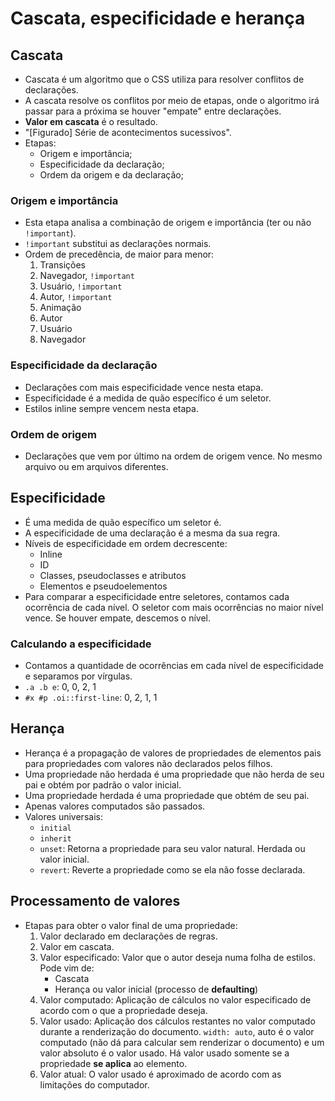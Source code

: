 # Cascata, especificidade e herança

## Cascata

- Cascata é um algoritmo que o CSS utiliza para resolver conflitos de declarações.
- A cascata resolve os conflitos por meio de etapas, onde o algoritmo irá passar para a próxima se houver "empate" entre declarações.
- **Valor em cascata** é o resultado.
- "[Figurado] Série de acontecimentos sucessivos".
- Etapas:
  - Origem e importância;
  - Especificidade da declaração;
  - Ordem da origem e da declaração;

### Origem e importância

- Esta etapa analisa a combinação de origem e importância (ter ou não `!important`).
- `!important` substitui as declarações normais.
- Ordem de precedência, de maior para menor:
  1. Transições
  2. Navegador, `!important`
  3. Usuário, `!important`
  4. Autor, `!important`
  5. Animação
  6. Autor
  7. Usuário
  8. Navegador

### Especificidade da declaração

- Declarações com mais especificidade vence nesta etapa.
- Especificidade é a medida de quão específico é um seletor.
- Estilos inline sempre vencem nesta etapa.

### Ordem de origem

- Declarações que vem por último na ordem de origem vence. No mesmo arquivo ou em arquivos diferentes.

## Especificidade

- É uma medida de quão específico um seletor é.
- A especificidade de uma declaração é a mesma da sua regra.
- Níveis de especificidade em ordem decrescente:
  - Inline
  - ID
  - Classes, pseudoclasses e atributos
  - Elementos e pseudoelementos
- Para comparar a especificidade entre seletores, contamos cada ocorrência de cada nível. O seletor com mais ocorrências no maior nível vence. Se houver empate, descemos o nível.

### Calculando a especificidade

- Contamos a quantidade de ocorrências em cada nível de especificidade e separamos por vírgulas.
- `.a .b e`: 0, 0, 2, 1
- `#x #p .oi::first-line`: 0, 2, 1, 1

## Herança

- Herança é a propagação de valores de propriedades de elementos pais para propriedades com valores não declarados pelos filhos.
- Uma propriedade não herdada é uma propriedade que não herda de seu pai e obtém por padrão o valor inicial.
- Uma propriedade herdada é uma propriedade que obtém de seu pai.
- Apenas valores computados são passados.
- Valores universais:
  - `initial`
  - `inherit`
  - `unset`: Retorna a propriedade para seu valor natural. Herdada ou valor inicial.
  - `revert`: Reverte a propriedade como se ela não fosse declarada.

## Processamento de valores

- Etapas para obter o valor final de uma propriedade:
  1. Valor declarado em declarações de regras.
  2. Valor em cascata.
  3. Valor especificado: Valor que o autor deseja numa folha de estilos. Pode vim de:
     - Cascata
     - Herança ou valor inicial (processo de **defaulting**)
  4. Valor computado: Aplicação de cálculos no valor especificado de acordo com o que a propriedade deseja.
  5. Valor usado: Aplicação dos cálculos restantes no valor computado durante a renderização do documento. `width: auto`, auto é o valor computado (não dá para calcular sem renderizar o documento) e um valor absoluto é o valor usado. Há valor usado somente se a propriedade **se aplica** ao elemento.
  6. Valor atual: O valor usado é aproximado de acordo com as limitações do computador.